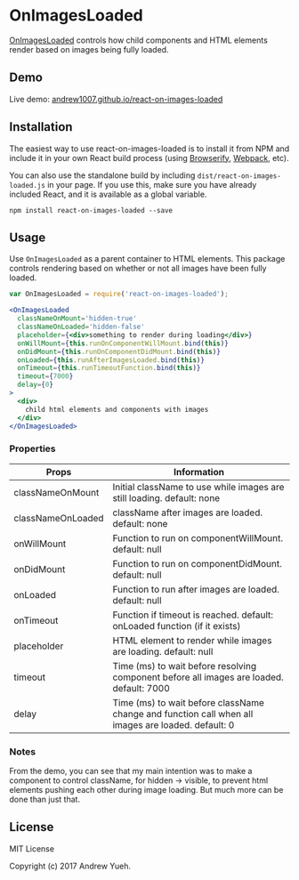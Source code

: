 # OnImagesLoaded

[OnImagesLoaded](https://github.com/andrew1007/react-on-images-loaded) controls how child components and HTML elements render based on images being fully loaded.

## Demo

Live demo: [andrew1007.github.io/react-on-images-loaded](http://andrew1007.github.io/react-on-images-loaded/)

## Installation

The easiest way to use react-on-images-loaded is to install it from NPM and include it in your own React build process (using [Browserify](http://browserify.org), [Webpack](http://webpack.github.io/), etc).

You can also use the standalone build by including `dist/react-on-images-loaded.js` in your page. If you use this, make sure you have already included React, and it is available as a global variable.

```
npm install react-on-images-loaded --save
```


## Usage

Use `OnImagesLoaded` as a parent container to HTML elements. This package controls rendering based on whether or not all images have been fully loaded.

```jsx
var OnImagesLoaded = require('react-on-images-loaded');

<OnImagesLoaded
  classNameOnMount='hidden-true'
  classNameOnLoaded='hidden-false'
  placeholder={<div>something to render during loading</div>}
  onWillMount={this.runOnComponentWillMount.bind(this)}
  onDidMount={this.runOnComponentDidMount.bind(this)}
  onLoaded={this.runAfterImagesLoaded.bind(this)}
  onTimeout={this.runTimeoutFunction.bind(this)}
  timeout={7000}
  delay={0}
>
  <div>
    child html elements and components with images
  </div>
</OnImagesLoaded>
```

### Properties

| Props | Information|
|---|---|
| classNameOnMount | Initial className to use while images are still loading. default: none|
| classNameOnLoaded | className after images are loaded. default: none |
| onWillMount | Function to run on componentWillMount. default: null |
| onDidMount | Function to run on componentDidMount. default: null |
| onLoaded | Function to run after images are loaded. default: null |
| onTimeout | Function if timeout is reached. default: onLoaded function (if it exists)|
| placeholder | HTML element to render while images are loading. default: null |
| timeout | Time (ms) to wait before resolving component before all images are loaded. default: 7000 |
| delay | Time (ms) to wait before className change and function call when all images are loaded. default: 0 |

### Notes

From the demo, you can see that my main intention was to make a component to control className, for hidden -> visible, to prevent html elements pushing each other during image loading. But much more can be done than just that.

## License

MIT License

Copyright (c) 2017 Andrew Yueh.
